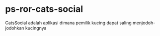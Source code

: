 # ps-ror-cats-social
CatsSocial adalah aplikasi dimana pemilik kucing dapat saling menjodoh-jodohkan kucingnya
